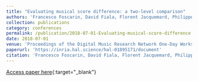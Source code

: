 ```yaml
---
title: "Evaluating musical score difference: a two-level comparison"
authors: 'Francesco Foscarin, David Fiala, Florent Jacquemard, Philippe Rigaux, Virginie Thion'
collection: publications
category: conferences
permalink: /publication/2018-07-01-Evaluating-musical-score-difference
date: 2018-07-01
venue: 'Proceedings of the Digital Music Research Network One-Day Workshop 2018 (DMRN+13)'
paperurl: 'https://inria.hal.science/hal-01895171/document'
citation: 'Francesco Foscarin, David Fiala, Florent Jacquemard, Philippe Rigaux, Virginie Thion, &quot;Gioqoso, an online Quality Assessment Tool for Music Notation&quot; In the proceedings of the Digital Music Research Network One-Day Workshop (DMRN+13), 2018.'
---
```

[Access paper here](https://inria.hal.science/hal-01895171){:target="_blank"}
